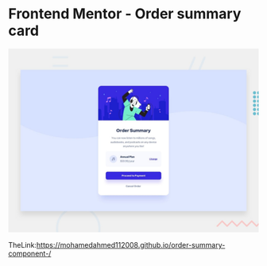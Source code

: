 # Frontend Mentor - Order summary card

![Design preview for the Order summary card coding challenge](./design/desktop-preview.jpg)

TheLink:https://mohamedahmed112008.github.io/order-summary-component-/
